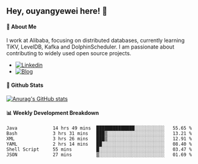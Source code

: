 ## Hey, ouyangyewei here! :wave:

#### :rocket: About Me
I work at Alibaba, focusing on distributed databases, currently learning TiKV, LevelDB, Kafka and DolphinScheduler. I am passionate about contributing to widely used open source projects.

- [![Linkedin](https://img.shields.io/badge/LinkedIn-ouyangyewei-blue)](https://www.linkedin.com/in/ouyangyewei/)
- [![Blog](https://img.shields.io/badge/Blog-yeweiouyang-orange)](https://blog.csdn.net/yeweiouyang)

#### :star2: Github Stats
[![Anurag's GitHub stats](https://github-readme-stats.vercel.app/api?username=ouyangyewei&show_icons=true&cache_seconds=3600&theme=tokyonight)](https://github.com/anuraghazra/github-readme-stats)

#### :bar_chart: Weekly Development Breakdown
<!--START_SECTION:waka-->

```text
Java             14 hrs 49 mins  ██████████████░░░░░░░░░░░   55.65 %
Bash             3 hrs 31 mins   ███▒░░░░░░░░░░░░░░░░░░░░░   13.21 %
XML              3 hrs 26 mins   ███▒░░░░░░░░░░░░░░░░░░░░░   12.91 %
YAML             2 hrs 14 mins   ██░░░░░░░░░░░░░░░░░░░░░░░   08.40 %
Shell Script     55 mins         █░░░░░░░░░░░░░░░░░░░░░░░░   03.47 %
JSON             27 mins         ▒░░░░░░░░░░░░░░░░░░░░░░░░   01.69 %
```

<!--END_SECTION:waka-->
